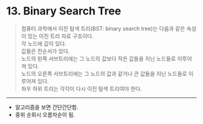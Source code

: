 # 13. Binary Search Tree

> 컴퓨터 과학에서 이진 탐색 트리(BST: binary search tree)는 다음과 같은 속성이 있는 이진 트리 자료 구조이다.  
> 각 노드에 값이 있다.  
> 값들은 전순서가 있다.  
> 노드의 왼쪽 서브트리에는 그 노드의 값보다 작은 값들을 지닌 노드들로 이루어져 있다.  
> 노드의 오른쪽 서브트리에는 그 노드의 값과 같거나 큰 값들을 지닌 노드들로 이루어져 있다.  
> 좌우 하위 트리는 각각이 다시 이진 탐색 트리여야 한다.  
  
<hr/>

* 알고리즘을 보면 간단간단함.   
* 중위 순회시 오름차순이 됨.